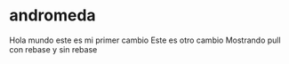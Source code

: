 # andromeda
Hola mundo este es mi primer cambio
Este es otro cambio
Mostrando pull con rebase y sin rebase
